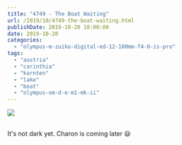 ```yaml
---
title: "4749 - The Boat Waiting"
url: /2019/10/4749-the-boat-waiting.html
publishDate: 2019-10-20 18:00:00
date: 2019-10-20
categories: 
  - "olympus-m-zuiko-digital-ed-12-100mm-f4-0-is-pro"
tags: 
  - "austria"
  - "carinthia"
  - "karnten"
  - "lake"
  - "boat"
  - "olympus-om-d-e-m1-mk-ii"
---
```

<div class="container">
<div class="center"><a target="_blank" href="https://d25zfm9zpd7gm5.cloudfront.net/1200x1200/2018/20180428_160323_lr.jpg"><img class="webfeedsFeaturedVisual" src="https://d25zfm9zpd7gm5.cloudfront.net/0600x0600/2018/20180428_160323_lr.jpg" /></a></div>
</div>
<br />

It's not dark yet. Charon is coming later :smiley: